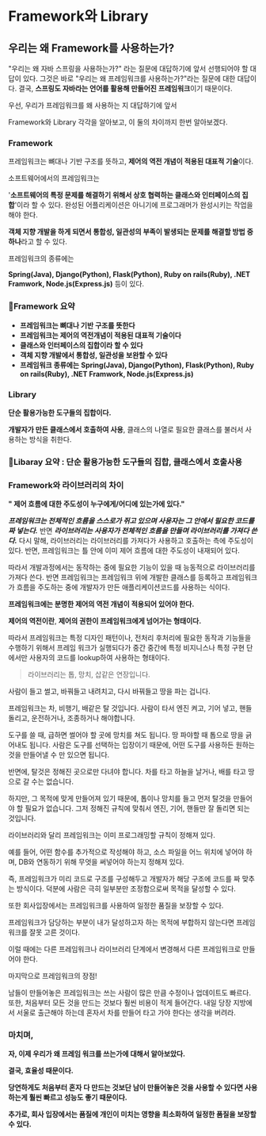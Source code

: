# Framework와 Library

## 우리는 왜 Framework를 사용하는가?

"우리는 왜 자바 스프링을 사용하는가?" 라는 질문에 대답하기에 앞서 선행되어야 할 대답이 있다. 그것은 바로 "우리는 왜 프레임워크를 사용하는가?"라는 질문에 대한 대답이다. 
결국, **스프링도 자바라는 언어를 활용해 만들어진 프레임워크**이기 때문이다.

우선, 우리가 프레임워크를 왜 사용하는 지 대답하기에 앞서 

Framework와 Library 각각을 알아보고, 이 둘의 차이까지 한번 알아보겠다.

### **Framework**

프레임워크는 뼈대나 기반 구조를 뜻하고, **제어의 역전 개념이 적용된 대표적 기술**이다.

소프트웨어에서의 프레임워크는 

'**소프트웨어의 특정 문제를 해결하기 위해서 상호 협력하는 클래스와 인터페이스의 집합**'이라 할 수 있다. 완성된 어플리케이션은 아니기에 프로그래머가 완성시키는 작업을 해야 한다.

**객체 지향 개발을 하게 되면서 통합성, 일관성의 부족이 발생되는 문제를 해결할 방법 중 하나**라고 할 수 있다.

프레임워크의 종류에는 

**Spring(Java), Django(Python), Flask(Python), Ruby on rails(Ruby), .NET Framwork, Node.js(Express.js)** 등이 있다.

### 📌Framework 요약

- **프레임워크는 뼈대나 기반 구조를 뜻한다**
- **프레임워크는 제어의 역전개념이 적용된 대표적 기술이다**
- **클래스와 인터페이스의 집합이라 할 수 있다**
- **객체 지향 개발에서 통합성, 일관성을 보완할 수 있다**
- **프레임워크 종류에는** **Spring(Java), Django(Python), Flask(Python), Ruby on rails(Ruby), .NET Framwork, Node.js(Express.js)**

### **Library**

**단순 활용가능한 도구들의 집합이다.**

**개발자가 만든 클래스에서 호출하여 사용**, 클래스의 나열로 필요한 클래스를 불러서 사용하는 방식을 취한다.

### 📌Libaray 요약 : 단순 활용가능한 도구들의 집합, 클래스에서 호출사용

### **Framework와 라이브러리의 차이**

**" 제어 흐름에 대한 주도성이 누구에게/어디에 있는가에 있다."**

***프레임워크는 전체적인 흐름을 스스로가 쥐고 있으며 사용자는 그 안에서 필요한 코드를 짜 넣는다.*** 반면 ***라이브러리는 사용자가 전체적인 흐름을 만들며 라이브러리를 가져다 쓴다.*** 다시 말해, 라이브러리는 라이브러리를 가져다가 사용하고 호출하는 측에 주도성이 있다. 반면, 프레임워크는 틀 안에 이미 제어 흐름에 대한 주도성이 내재되어 있다.

따라서 개발과정에서는 동작하는 중에 필요한 기능이 있을 때 능동적으로 라이브러리를 가져다 쓴다. 반면 프레임워크는 프레임워크 위에 개발한 클래스를 등록하고 프레임워크가 흐름을 주도하는 중에 개발자가 만든 애플리케이션코드를 사용하는 식이다.

**프레임워크에는 분명한 제어의 역전 개념이 적용되어 있어야 한다.**

**제어의 역전이란**, **제어의 권한이 프레임워크에게 넘어가는 형태이다.**

따라서 프레임워크는 특정 디자인 패턴이나, 전처리 후처리에 필요한 동작과 기능들을 수행하기 위해서 프레임 워크가 실행되다가 중간 중간에 특정 비지니스나 특정 구현 단에서만 사용자의 코드를 lookup하여 사용하는 형태이다.

> 라이브러리는 톱, 망치, 삽같은 연장입니다.
> 

사람이 들고 썰고, 바꿔들고 내려치고, 다시 바꿔들고 땅을 파는 겁니다.

프레임워크는 차, 비행기, 배같은 탈 것입니다. 사람이 타서 엔진 켜고, 기어 넣고, 핸들 돌리고, 운전하거나, 조종하거나 해야합니다.

도구를 쓸 때, 급하면 썰어야 할 곳에 망치를 쳐도 됩니다. 땅 파야할 때 톱으로 땅을 긁어내도 됩니다. 사람은 도구를 선택하는 입장이기 때문에, 어떤 도구를 사용하든 원하는 것을 만들어낼 수 만 있으면 됩니다.

반면에, 탈것은 정해진 곳으로만 다녀야 합니다. 차를 타고 하늘을 날거나, 배를 타고 땅으로 갈 수는 없습니다. 

하지만, 그 목적에 맞게 만들어져 있기 때문에, 톱이나 망치를 들고 먼저 탈것을 만들어야 할 필요가 없습니다. 그저 정해진 규칙에 맞춰서 엔진, 기어, 핸들만 잘 돌리면 되는 것입니다.

라이브러리와 달리 프레임워크는 이미 프로그래밍할 규칙이 정해져 있다.

예를 들어, 어떤 함수를 추가적으로 작성해야 하고, 소스 파일을 어느 위치에 넣어야 하며, DB와 연동하기 위해 무엇을 써넣어야 하는지 정해져 있다.

 즉, 프레임워크가 미리 코드로 구조를 구성해두고 개발자가 해당 구조에 코드를 짜 맞추는 방식이다. 덕분에 사람은 극히 일부분만 조정함으로써 목적을 달성할 수 있다.

또한 회사입장에서는 프레임워크를 사용하여 일정한 품질을 보장할 수 있다.

프레임워크가 담당하는 부분이 내가 달성하고자 하는 목적에 부합하지 않는다면 프레임워크를 잘못 고른 것이다. 

이럴 때에는 다른 프레임워크나 라이브러리 단계에서 변경해서 다른 프레임워크로 만들어야 한다.

마지막으로 프레임워크의 장점!

남들이 만들어놓은 프레임워크는 쓰는 사람이 많은 만큼 수정이나 업데이트도 빠르다. 또한, 처음부터 모든 것을 만드는 것보다 훨씬 비용이 적게 들어간다. 내일 당장 지방에서 서울로 출근해야 하는데 혼자서 차를 만들어 타고 가야 한다는 생각을 버려라.

### **마치며,**

**자, 이제 우리가 왜 프레임 워크를 쓰는가에 대해서 알아보았다.** 

**결국, 효율성 때문이다.** 

**당연하게도 처음부터 혼자 다 만드는 것보단 남이 만들어놓은 것을 사용할 수 있다면 사용하는게 훨씬 빠르고 성능도 좋기 때문이다.** 

**추가로, 회사 입장에서는 품질에 개인이 미치는 영향을 최소화하여 일정한 품질을 보장할 수 있다.**

